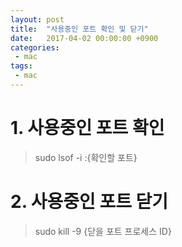 ```yaml
---
layout: post
title:  "사용중인 포트 확인 및 닫기"
date:   2017-04-02 00:00:00 +0900
categories:
 - mac
tags: 
 - mac
---
```

# 1. 사용중인 포트 확인
> sudo lsof -i :{확인할 포트}

# 2. 사용중인 포트 닫기
> sudo kill -9 {닫을 포트 프로세스 ID}

